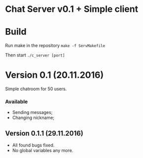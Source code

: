 Chat Server v0.1 + Simple client
=

# Build
Run make in the repository
`make -f ServMakefile`

Then start
`./c_server [port]`

# Version 0.1 (20.11.2016)
Simple chatroom for 50 users.
### Available
* Sending messages;
* Changing nickname;

## Version 0.1.1 (29.11.2016)
* All found bugs fixed.
* No global variables any more.
